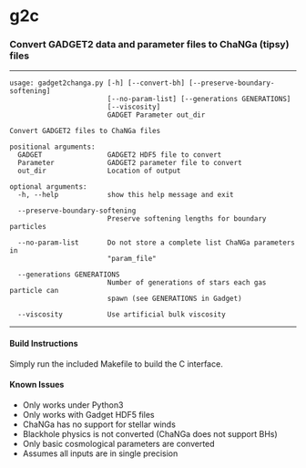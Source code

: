 # g2c


### Convert GADGET2 data and parameter files to ChaNGa (tipsy) files
---

	usage: gadget2changa.py [-h] [--convert-bh] [--preserve-boundary-softening]
	                        [--no-param-list] [--generations GENERATIONS]
	                        [--viscosity]
	                        GADGET Parameter out_dir
	
	Convert GADGET2 files to ChaNGa files
	
	positional arguments:
	  GADGET                GADGET2 HDF5 file to convert
	  Parameter             GADGET2 parameter file to convert
	  out_dir               Location of output
	
	optional arguments:
	  -h, --help            show this help message and exit
	  
	  --preserve-boundary-softening
	                        Preserve softening lengths for boundary particles
	                        
	  --no-param-list       Do not store a complete list ChaNGa parameters in
	                        "param_file"
	                        
	  --generations GENERATIONS
	                        Number of generations of stars each gas particle can
	                        spawn (see GENERATIONS in Gadget)
	                        
	  --viscosity           Use artificial bulk viscosity

---
#### Build Instructions

Simply run the included Makefile to build the C interface.

#### Known Issues

- Only works under Python3
- Only works with Gadget HDF5 files
- ChaNGa has no support for stellar winds
- Blackhole physics is not converted (ChaNGa does not support BHs)
- Only basic cosmological parameters are converted
- Assumes all inputs are in single precision